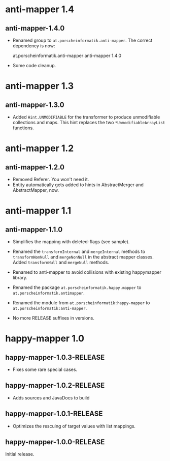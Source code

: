 # anti-mapper 1.4

## anti-mapper-1.4.0

* Renamed group to `at.porscheinformatik.anti-mapper`. The correct dependency is now:

    <groupId>at.porscheinformatik.anti-mapper</groupId>
    <artifactId>anti-mapper</artifactId>
    <version>1.4.0</version>

* Some code cleanup.

# anti-mapper 1.3

## anti-mapper-1.3.0

* Added `Hint.UNMODIFIABLE` for the transformer to produce unmodifiable collections and maps.
  This hint replaces the two `*UnmodifiableArrayList` functions. 

# anti-mapper 1.2

## anti-mapper-1.2.0

* Removed Referer. You won't need it.
* Entity automatically gets added to hints in AbstractMerger and AbstractMapper, now.

# anti-mapper 1.1

## anti-mapper-1.1.0

* Simplifies the mapping with deleted-flags (see sample).
* Renamed the `transformInternal` and `mergeInternal` methods to `transformNonNull` and 
  `mergeNonNull` in the abstract mapper classes. Added `transformNull` and `mergeNull` methods.
  
* Renamed to anti-mapper to avoid collisions with existing happymapper library.
* Renamed the package `at.porscheinformatik.happy.mapper` to `at.porscheinformatik.antimapper`.
* Renamed the module from `at.porscheinformatik:happy-mapper` to `at.porscheinformatik:anti-mapper`.

* No more RELEASE suffixes in versions.

# happy-mapper 1.0

## happy-mapper-1.0.3-RELEASE

* Fixes some rare special cases.

## happy-mapper-1.0.2-RELEASE

* Adds sources and JavaDocs to build

## happy-mapper-1.0.1-RELEASE

* Optimizes the rescuing of target values with list mappings.

## happy-mapper-1.0.0-RELEASE

Initial release.

